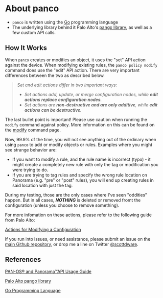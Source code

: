 # About panco

* `panco` is written using the [Go](https://golang.org) programming language
* The underlying library behind it Palo Alto's [pango library](https://github.com/PaloAltoNetworks/pango), as well as a few custom API calls.

## How It Works

When `panco` creates or modifies an object, it uses the "set" API action against
the device. When modifying existing rules, the `panco policy modify` command does use the "edit" API action. There are very important differences between
 the two as described below.

> _Set and edit actions differ in two important ways:_
> * _Set actions add, update, or merge configuration nodes, while **edit actions replace configuration nodes**._
> * _Set actions are **non-destructive and are only additive**, while **edit actions can be destructive**._

The last bullet point is important! Please use caution when running the `modify` command against policy. More information on this can be found on the [modify](https://panco.dev/policy_modify.html) command page. 

Now, 99.9% of the time, you will not see anything out of the ordinary when using `panco` to add or modify
objects or rules. Examples where you might see strange behavior are:

* If you want to modify a rule, and the rule name is incorrect (typo) - it might create a completely
new rule with only the tag or modification you were trying to do.
* If you are trying to tag rules and specify the wrong rule location on Panorama (e.g. "pre" or "post" rules), you
will end up creating rules in said location with just the tag.

During my testing, those are the only cases where I've seen "oddities" happen. But in all cases, **_NOTHING_** is
deleted or removed fromt the configuration (unless you choose to remove something).

For more infomation on these actions, please refer to the following guide from Palo Alto:

[Actions for Modifying a Configuration](https://docs.paloaltonetworks.com/pan-os/9-0/pan-os-panorama-api/pan-os-xml-api-request-types/pan-os-xml-api-request-types-and-actions/configuration-actions/actions-for-modifying-a-configuration.html)

If you run into issues, or need assistance, please submit an issue on the [main Github repository](https://github.com/scottdware/panco),
or drop me a line on Twitter [@scottdware](https://twitter.com/scottdware).

## References

[PAN-OS® and Panorama™API Usage Guide](https://docs.paloaltonetworks.com/pan-os/9-0/pan-os-panorama-api.html)

[Palo Alto pango library](https://github.com/PaloAltoNetworks/pango)

[Go Programming Language](https://golang.org)